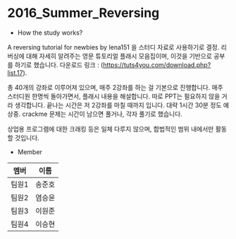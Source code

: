 # 2016_Summer_Reversing

* How the study works?

A reversing tutorial for newbies by lena151 을 스터디 자료로 사용하기로 결정.
리버싱에 대해 자세히 알려주는 영문 튜토리얼 플래시 모음집이며, 이것을 기반으로 공부를 하기로 했습니다.
다운로드 링크 : (https://tuts4you.com/download.php?list.17).

총 40개의 강좌로 이루어져 있으며, 매주 2강좌를 하는 걸 기본으로 진행합니다.
매주 스터디원 한명씩 돌아가면서, 플래시 내용을 해설합니다. 따로 PPT는 필요하지 않을 거라 생각합니다.
끝나는 시간은 저 2강좌를 마칠 때까지 입니다. 대략 1시간 30분 정도 예상중.
crackme 문제는 시간이 남으면 풀거나, 각자 풀기로 했습니다.

상업용 프로그램에 대한 크래킹 등은 일체 다루지 않으며, 합법적인 범위 내에서만 활동할 것입니다.


* Member

멤버  | 이름
------|--------
팀원1 | 송준호
팀원2 | 염승윤
팀원3 | 이원준
팀원4 | 이승현

